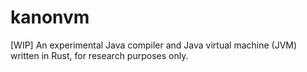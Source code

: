 # kanonvm
[WIP] An experimental Java compiler and Java virtual machine (JVM) written in Rust, for research purposes only.
